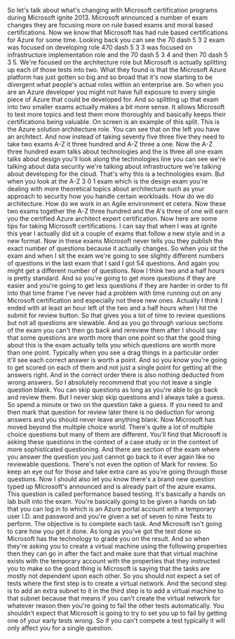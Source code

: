 So let's talk about what's changing with Microsoft certification programs during Microsoft ignite 2013.
Microsoft announced a number of exam changes they are focusing more on rule based exams and moral based
certifications.
Now we know that Microsoft has had rule based certifications for Azure for some time.
Looking back you can see the 70 dash 5 3 2 exam was focused on developing role 470 dash 5 3 3 was focused
on infrastructure implementation role and the 70 dash 5 3 4 and then 70 dash 5 3 5.
We're focused on the architecture role but Microsoft is actually splitting up each of those tests into
two.
What they found is that the Microsoft Azure platform has just gotten so big and so broad that it's now
starting to be divergent what people's actual roles within an enterprise are.
So when you are an Azure developer you might not have full exposure to every single piece of Azure that
could be developed for.
And so splitting up that exam into two smaller exams actually makes a bit more sense.
It allows Microsoft to test more topics and test them more thoroughly and basically keeps their certifications
being valuable.
On screen is an example of this split.
This is the Azure solution architecture role.
You can see that on the left you have an architect.
And now instead of taking seventy five three five they need to take two exams A-Z it three hundred and
A-Z three a one.
Now the A-Z three hundred exam talks about technologies and the is three all one exam talks about design
you'll look along the technologies line you can see we're talking about data security we're talking
about infrastructure we're talking about developing for the cloud.
That's why this is a technologies exam.
But when you look at the A-Z 3 0 1 exam which is the design exam you're dealing with more theoretical
topics about architecture such as your approach to security how you handle certain workloads.
How do we do architecture.
How do we work in an Agile environment et cetera.
Now these two exams together the A-Z three hundred and the A's three of one will earn you the certified
Azure architect expert certification.
Now here are some tips for taking Microsoft certifications.
I can say that when I was at ignite this year I actually did sit a couple of exams that follow a new
style and in a new format.
Now in these exams Microsoft never tells you they publish the exact number of questions because it actually
changes.
So when you sit the exam and when I sit the exam we're going to see slightly different numbers of questions
in the last exam that I said I got 54 questions.
And again you might get a different number of questions.
Now I think two and a half hours is pretty standard.
And so you're going to get more questions if they are easier and you're going to get less questions
if they are harder in order to fit into that time frame I've never had a problem with time running out
on any Microsoft certification and especially not these new ones.
Actually I think I ended with at least an hour left of the two and a half hours when I hit the submit
for review button.
So that gives you a lot of time to review questions but not all questions are viewable.
And as you go through various sections of the exam you can't then go back and rereview them after
I should say that some questions are worth more than one point so that the good thing about this is
the exam actually tells you which questions are worth more than one point.
Typically when you see a drag things in a particular order it'll see each correct answer is worth a
point.
And so you know you're going to get scored on each of them and not just a single point for getting all
the answers right.
And in the correct order there is also nothing deducted from wrong answers.
So I absolutely recommend that you not leave a single question blank.
You can skip questions as long as you're able to go back and review them.
But I never skip skip questions and I always take a guess.
So spend a minute or two on the question take a guess.
If you need to and then mark that question for review later there is no deduction for wrong answers
and you should never leave anything blank.
Now Microsoft has moved beyond the multiple choice world.
There's quite a lot of multiple choice questions but many of them are different.
You'll find that Microsoft is asking these questions in the context of a case study or in the context
of more sophisticated questioning.
And there are section of the exam where you answer the question you just cannot go back to it ever again
like no reviewable questions.
There's not even the option of Mark for review.
So keep an eye out for those and take extra care as you're going through those questions.
Now I should also let you know there's a brand new question typed up Microsoft's announced and is already
part of the azure exams.
This question is called performance based testing.
It's basically a hands on lab built into the exam.
You're basically going to be given a hands on lab that you can log in to which is an Azure portal account
with a temporary user I.D. and password and you're given a set of seven to nine Tests to perform.
The objective is to complete each task.
And Microsoft isn't going to care how you get it done.
As long as you've got the test done so Microsoft has the technology to grade you on the result.
And so when they're asking you to create a virtual machine using the following properties then they
can go in after the fact and make sure that that virtual machine exists with the temporary account with
the properties that they instructed you to make so the good thing is Microsoft is saying that the tasks
are mostly not dependent upon each other.
So you should not expect a set of tests where the first step is to create a virtual network.
And the second step is to add an extra subnet to it in the third step is to add a virtual machine to
that subnet because that means if you can't create the virtual network for whatever reason then you're
going to fail the other tests automatically.
You shouldn't expect that Microsoft is going to try to set you up to fail by getting one of your early
tests wrong.
So if you can't compete a test typically it will only affect you for a single question.
